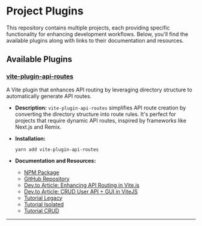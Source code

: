 # Project Plugins

This repository contains multiple projects, each providing specific functionality for enhancing development workflows. Below, you'll find the available plugins along with links to their documentation and resources.

## Available Plugins

### [vite-plugin-api-routes](packages/vite-plugin-api-routes/README.md)

A Vite plugin that enhances API routing by leveraging directory structure to automatically generate API routes.

- **Description:** `vite-plugin-api-routes` simplifies API route creation by converting the directory structure into route rules. It's perfect for projects that require dynamic API routes, inspired by frameworks like Next.js and Remix.
- **Installation:**

  ```
  yarn add vite-plugin-api-routes
  ```

- **Documentation and Resources:**
  - [NPM Package](https://www.npmjs.com/package/vite-plugin-api-routes)
  - [GitHub Repository](https://github.com/yracnet/vite-plugin-api-routes)
  - [Dev.to Article: Enhancing API Routing in Vite.js](https://dev.to/yracnet/enhancing-api-routing-in-vitejs-with-vite-plugin-api-p39)
  - [Dev.to Article: CRUD User API + GUI in ViteJS](https://dev.to/yracnet/crud-user-api-gui-in-vitejs-df8)
  - [Tutorial Legacy](./packages/plugin/tutorial-legacy.md)
  - [Tutorial Isolated](./packages/plugin/tutorial-isolated.md)
  - [Tutorial CRUD](./packages/plugin/tutorial-crud.md)

---
